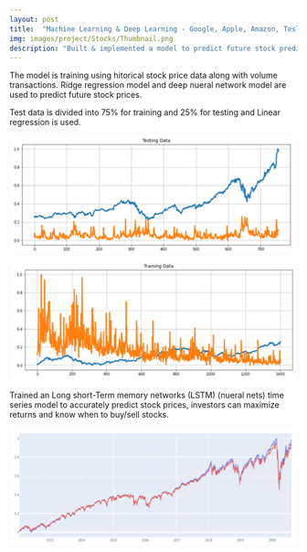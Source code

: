 ```yaml
---
layout: post
title:  "Machine Learning & Deep Learning - Google, Apple, Amazon, Tesla & SP500 Stocks Prediction"
img: images/project/Stocks/Thumbnail.png
description: "Built & implemented a model to predict future stock predicitons of Google, Apple, Amazon, SP500, Tesla."
---
```


The model is training  using hitorical stock price data along with volume transactions. Ridge regression model and deep nueral network model are used to predict future stock prices. 

Test data is divided into 75% for training and 25% for testing and Linear regression is used. 

![](/images/project/Stocks/TestData.PNG)

![](/images/project/Stocks/TrainingData.PNG)


Trained an Long short-Term memory networks (LSTM) (nueral nets) time series model to accurately predict stock prices, investors can maximize returns and know when to buy/sell stocks.

![](/images/project/Stocks/Graph.PNG)
